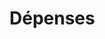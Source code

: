 # Dépenses











































































































